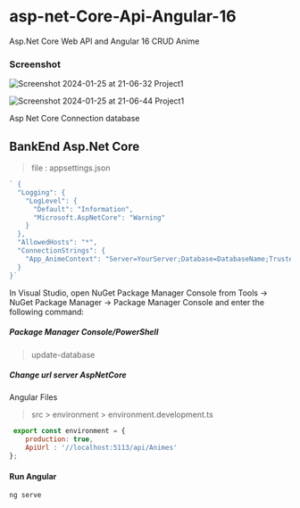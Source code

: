 # asp-net-Core-Api-Angular-16
Asp.Net Core Web API and Angular 16 CRUD Anime

### Screenshot

![Screenshot 2024-01-25 at 21-06-32 Project1](https://github.com/yahyaahrika/asp-net-Core-Api-Angular-16/assets/16888628/09819112-2c1d-4af9-ab37-3b842aa40c5e)


![Screenshot 2024-01-25 at 21-06-44 Project1](https://github.com/yahyaahrika/asp-net-Core-Api-Angular-16/assets/16888628/0ba9e7f9-d688-46c2-81d0-137e1554a880)

Asp Net Core 
Connection  database

## BankEnd Asp.Net Core

>file : appsettings.json

```javascript
` {
  "Logging": {
    "LogLevel": {
      "Default": "Information",
      "Microsoft.AspNetCore": "Warning"
    }
  },
  "AllowedHosts": "*",
  "ConnectionStrings": {
    "App_AnimeContext": "Server=YourServer;Database=DatabaseName;Trusted_Connection=True;MultipleActiveResultSets=true"
  }
}`
```

In Visual Studio, open NuGet Package Manager Console from Tools -> NuGet Package Manager -> Package Manager Console and enter the following command:
##### Package Manager Console/PowerShell

> update-database

##### Change url server AspNetCore

Angular Files 
>src > environment > environment.development.ts

```javascript
 export const environment = {
    production: true,
    ApiUrl : '//localhost:5113/api/Animes'
};

```

#### Run  Angular

```
ng serve
```
